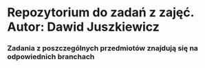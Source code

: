 # Repozytorium do zadań z zajęć. Autor: Dawid Juszkiewicz

### Zadania z poszczególnych przedmiotów znajdują się na odpowiednich branchach
